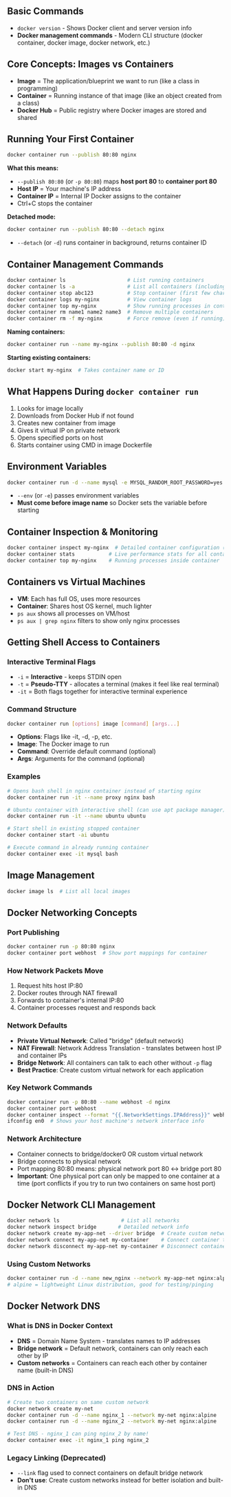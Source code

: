 ## Basic Commands

- `docker version` - Shows Docker client and server version info
- **Docker management commands** - Modern CLI structure (docker container, docker image, docker network, etc.)

## Core Concepts: Images vs Containers

- **Image** = The application/blueprint we want to run (like a class in programming)
- **Container** = Running instance of that image (like an object created from a class)
- **Docker Hub** = Public registry where Docker images are stored and shared

## Running Your First Container

```bash
docker container run --publish 80:80 nginx
```

**What this means:**

- `--publish 80:80` (or `-p 80:80`) maps **host port 80** to **container port 80**
- **Host IP** = Your machine's IP address
- **Container IP** = Internal IP Docker assigns to the container
- Ctrl+C stops the container

**Detached mode:**

```bash
docker container run --publish 80:80 --detach nginx
```

- `--detach` (or `-d`) runs container in background, returns container ID

## Container Management Commands

```bash
docker container ls                    # List running containers
docker container ls -a                 # List all containers (including stopped)
docker container stop abc123           # Stop container (first few chars of ID work)
docker container logs my-nginx         # View container logs
docker container top my-nginx          # Show running processes in container
docker container rm name1 name2 name3  # Remove multiple containers
docker container rm -f my-nginx        # Force remove (even if running)
```

**Naming containers:**

```bash
docker container run --name my-nginx --publish 80:80 -d nginx
```

**Starting existing containers:**

```bash
docker start my-nginx  # Takes container name or ID
```

## What Happens During `docker container run`

1. Looks for image locally
2. Downloads from Docker Hub if not found
3. Creates new container from image
4. Gives it virtual IP on private network
5. Opens specified ports on host
6. Starts container using CMD in image Dockerfile

## Environment Variables

```bash
docker container run -d --name mysql -e MYSQL_RANDOM_ROOT_PASSWORD=yes mysql
```

- `--env` (or `-e`) passes environment variables
- **Must come before image name** so Docker sets the variable before starting

## Container Inspection & Monitoring

```bash
docker container inspect my-nginx  # Detailed container configuration (JSON)
docker container stats           # Live performance stats for all containers
docker container top my-nginx    # Running processes inside container
```

## Containers vs Virtual Machines

- **VM**: Each has full OS, uses more resources
- **Container**: Shares host OS kernel, much lighter
- `ps aux` shows all processes on VM/host
- `ps aux | grep nginx` filters to show only nginx processes

## Getting Shell Access to Containers

### Interactive Terminal Flags

- `-i` = **Interactive** - keeps STDIN open
- `-t` = **Pseudo-TTY** - allocates a terminal (makes it feel like real terminal)
- `-it` = Both flags together for interactive terminal experience

### Command Structure

```bash
docker container run [options] image [command] [args...]
```

- **Options**: Flags like -it, -d, -p, etc.
- **Image**: The Docker image to run
- **Command**: Override default command (optional)
- **Args**: Arguments for the command (optional)

### Examples

```bash
# Opens bash shell in nginx container instead of starting nginx
docker container run -it --name proxy nginx bash

# Ubuntu container with interactive shell (can use apt package manager)
docker container run -it --name ubuntu ubuntu

# Start shell in existing stopped container
docker container start -ai ubuntu

# Execute command in already running container
docker container exec -it mysql bash
```

## Image Management

```bash
docker image ls  # List all local images
```

## Docker Networking Concepts

### Port Publishing

```bash
docker container run -p 80:80 nginx
docker container port webhost  # Show port mappings for container
```

### How Network Packets Move

1. Request hits host IP:80
2. Docker routes through NAT firewall
3. Forwards to container's internal IP:80
4. Container processes request and responds back

### Network Defaults

- **Private Virtual Network**: Called "bridge" (default network)
- **NAT Firewall**: Network Address Translation - translates between host IP and container IPs
- **Bridge Network**: All containers can talk to each other without `-p` flag
- **Best Practice**: Create custom virtual network for each application

### Key Network Commands

```bash
docker container run -p 80:80 --name webhost -d nginx
docker container port webhost
docker container inspect --format "{{.NetworkSettings.IPAddress}}" webhost
ifconfig en0  # Shows your host machine's network interface info
```

### Network Architecture

- Container connects to bridge/docker0 OR custom virtual network
- Bridge connects to physical network
- Port mapping 80:80 means: physical network port 80 ↔ bridge port 80
- **Important**: One physical port can only be mapped to one container at a time (port conflicts if you try to run two containers on same host port)

## Docker Network CLI Management

```bash
docker network ls                    # List all networks
docker network inspect bridge       # Detailed network info
docker network create my-app-net --driver bridge  # Create custom network
docker network connect my-app-net my-container    # Connect container to network
docker network disconnect my-app-net my-container # Disconnect container
```

### Using Custom Networks

```bash
docker container run -d --name new_nginx --network my-app-net nginx:alpine
# alpine = lightweight Linux distribution, good for testing/pinging
```

## Docker Network DNS

### What is DNS in Docker Context

- **DNS** = Domain Name System - translates names to IP addresses
- **Bridge network** = Default network, containers can only reach each other by IP
- **Custom networks** = Containers can reach each other by container name (built-in DNS)

### DNS in Action

```bash
# Create two containers on same custom network
docker network create my-net
docker container run -d --name nginx_1 --network my-net nginx:alpine
docker container run -d --name nginx_2 --network my-net nginx:alpine

# Test DNS - nginx_1 can ping nginx_2 by name!
docker container exec -it nginx_1 ping nginx_2
```

### Legacy Linking (Deprecated)

- `--link` flag used to connect containers on default bridge network
- **Don't use**: Create custom networks instead for better isolation and built-in DNS